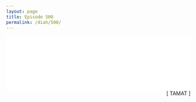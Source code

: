 ```yaml
---
layout: page
title: Episode 500
permalink: /diah/500/
---
```


<iframe allowfullscreen="true" frameborder="0" style="width:100%;" marginheight="0" marginwidth="0" mozallowfullscreen="true" scrolling="NO" src="//gdriveplayer.us/embed2.php?link=yaNGrQSeagOMXIcJSqNQQQGl%252FMMjJP5A8NA56vh74zRGj9vDxA0R%252BDCL%252B0GCZSB1YLeY%252BmJI%252FvYE173UlLr7SyVXVsZGGzaCWhmAGWyDBATcvLR%252BTGmL5xzRiw4xDxL6ZIPeB%252B0yS9DDCX7jM89jzBivVERGDe8Qocu4KjDaFpl3QDpaxhY68AeHs1SV6WwCcgvDOUIeRclUdYV%252F8ABXHm&amp;no_adult=yes" webkitallowfullscreen="true"></iframe>

<div align="right">[ TAMAT ]</div>

